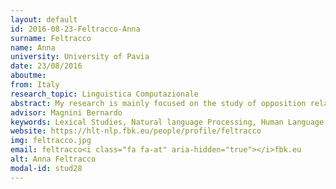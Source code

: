 ```yaml
---
layout: default 
id: 2016-08-23-Feltracco-Anna
surname: Feltracco
name: Anna
university: University of Pavia
date: 23/08/2016
aboutme: 
from: Italy
research_topic: Linguistica Computazionale
abstract: My research is mainly focused on the study of opposition relations at lexical level as a source of contradiction at textual level. Detecting oppositions, both among words and among portions of text, is a fundamental requirement for text analysis. Indeed, textual opposition plays a crucial role in applications such as machine translation, discourse understanding, and information retrieval. In the first year, I have mainly focused the research on the study of opposition relation among verbs. I have studied opposition relation taking in consideration that i) opposition relation is among senses of verbs, and ii) there exist different types of opposition relation with different characteristics. The future steps of my research project aims at studying cases in which an opposition relation between two verbs lead to a contradiction among pairs of sentences. The study of contradiction also requires the analysis of the conditions in which this relation occurs, both at sentence and at text level. In fact, the presence of a lexical opposition alone is not a sufficient condition for contradiction to exist&#58; the opposite items need to be referred to the same entity/event. Consequently, for a complete study on contradiction, also co-reference need to be study from both a theoretical /linguistic and a computational point of view.
advisor: Magnini Bernardo
keywords: Lexical Studies, Natural language Processing, Human Language Technology
website: https://hlt-nlp.fbk.eu/people/profile/feltracco
img: feltracco.jpg
email: feltracco<i class="fa fa-at" aria-hidden="true"></i>fbk.eu
alt: Anna Feltracco
modal-id: stud28
---
```

